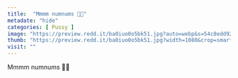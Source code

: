 ```yaml
---
title:  "Mmmm numnums 🤤😛"
metadate: "hide"
categories: [ Pussy ]
image: "https://preview.redd.it/ba0iuo0o5bk51.jpg?auto=webp&s=54c8edd926ca816848286da603ea809c2e68353f"
thumb: "https://preview.redd.it/ba0iuo0o5bk51.jpg?width=1080&crop=smart&auto=webp&s=14129166e058dae6781ac4b99c09d9f7a89763fb"
visit: ""
---
```

Mmmm numnums 🤤😛
